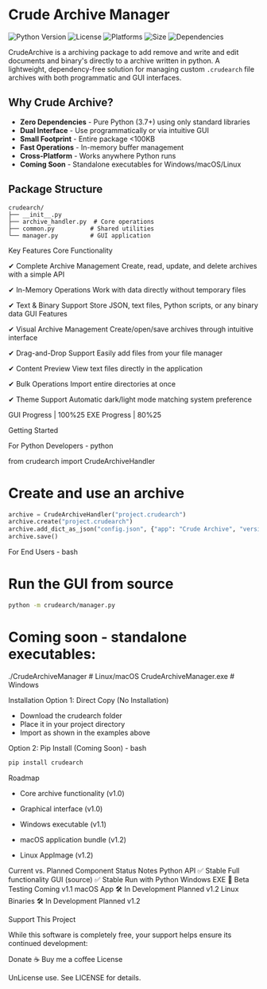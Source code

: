 
# Crude Archive Manager

![Python Version](https://img.shields.io/badge/python-3.7+-blue.svg)
![License](https://img.shields.io/badge/license-MIT-green.svg)
![Platforms](https://img.shields.io/badge/platforms-Windows%20%7C%20macOS%20%7C%20Linux-lightgrey)
![Size](https://img.shields.io/badge/install_size-%3C100KB-success)
![Dependencies](https://img.shields.io/badge/dependencies-none-success)

CrudeArchive is a archiving package to add remove and write and edit documents and binary's directly to a archive written in python.
A lightweight, dependency-free solution for managing custom `.crudearch` file archives with both programmatic and GUI interfaces.

## Why Crude Archive?

- **Zero Dependencies** - Pure Python (3.7+) using only standard libraries
- **Dual Interface** - Use programmatically or via intuitive GUI
- **Small Footprint** - Entire package <100KB
- **Fast Operations** - In-memory buffer management
- **Cross-Platform** - Works anywhere Python runs
- **Coming Soon** - Standalone executables for Windows/macOS/Linux

## Package Structure

```text
crudearch/
├── __init__.py
├── archive_handler.py  # Core operations
├── common.py          # Shared utilities
└── manager.py         # GUI application
```
Key Features
Core Functionality

✔ Complete Archive Management
Create, read, update, and delete archives with a simple API

✔ In-Memory Operations
Work with data directly without temporary files

✔ Text & Binary Support
Store JSON, text files, Python scripts, or any binary data
GUI Features

✔ Visual Archive Management
Create/open/save archives through intuitive interface

✔ Drag-and-Drop Support
Easily add files from your file manager

✔ Content Preview
View text files directly in the application

✔ Bulk Operations
Import entire directories at once

✔ Theme Support
Automatic dark/light mode matching system preference


GUI Progress | 100%25
EXE Progress | 80%25


Getting Started

For Python Developers - python

from crudearch import CrudeArchiveHandler

# Create and use an archive
```python
archive = CrudeArchiveHandler("project.crudearch")
archive.create("project.crudearch")
archive.add_dict_as_json("config.json", {"app": "Crude Archive", "version": 1.0})
archive.save()
```

For End Users - bash

# Run the GUI from source
```bash
python -m crudearch/manager.py
```
# Coming soon - standalone executables:
./CrudeArchiveManager  # Linux/macOS
CrudeArchiveManager.exe  # Windows

Installation
Option 1: Direct Copy (No Installation)

- Download the crudearch folder
- Place it in your project directory
- Import as shown in the examples above

Option 2: Pip Install (Coming Soon) - bash
```bash
pip install crudearch
```
Roadmap

- Core archive functionality (v1.0)

- Graphical interface (v1.0)

- Windows executable (v1.1)

- macOS application bundle (v1.2)

- Linux AppImage (v1.2)

Current vs. Planned
Component	Status	Notes
Python API	✅ Stable	Full functionality
GUI (source)	✅ Stable	Run with Python
Windows EXE	🔄 Beta Testing	Coming v1.1
macOS App	🛠 In Development	Planned v1.2
Linux Binaries	🛠 In Development	Planned v1.2

Support This Project

While this software is completely free, your support helps ensure its continued development:

Donate
☕ Buy me a coffee
License

UnLicense use.
See LICENSE for details.

